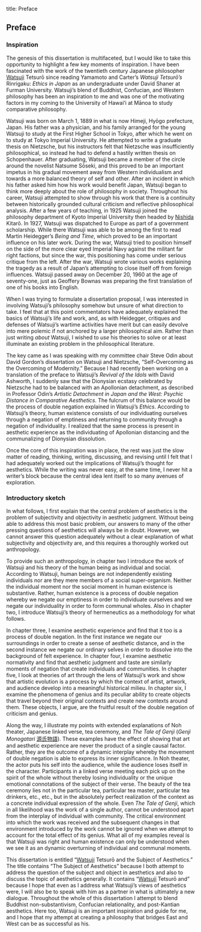 title: Preface

[sc]: class:smallcaps
[sa]: lang:sa
[zh]: lang:zh
[ja]: lang:ja
[el]: lang:el
[de]: lang:de
[fr]: lang:fr
[la]: lang:la
[it]: lang:it

<h2 class="roman">Preface</h2>
<h3 class="roman">Inspiration</h3>

The genesis of this dissertation is multifaceted, but I would like to take this opportunity to highlight a few key moments of inspiration. I have been fascinated with the work of the twentieth century Japanese philosopher [Watsuji][sc] Tetsurō since reading Yamamoto and Carter’s *Watsuji Tetsurō’s* Rinrigaku: *Ethics in Japan* as an undergraduate under David Shaner at Furman University. Watsuji’s blend of Buddhist, Confucian, and Western philosophy has been an inspiration to me and was one of the motivating factors in my coming to the University of Hawaiʻi at Mānoa to study comparative philosophy.

Watsuji was born on March 1, 1889 in what is now Himeji, Hyōgo prefecture, Japan. His father was a physician, and his family arranged for the young Watsuji to study at the First Higher School in Tokyo, after which he went on to study at Tokyo Imperial University. He attempted to write a graduate thesis on Nietzsche, but his instructors felt that Nietzsche was insufficiently philosophical, so instead he had to defend a hastily written thesis on Schopenhauer. After graduating, Watsuji became a member of the circle around the novelist Natsume Sōseki, and this proved to be an important impetus in his gradual movement away from Western individualism and towards a more balanced theory of self and other. After an incident in which his father asked him how his work would benefit Japan, Watsuji began to think more deeply about the role of philosophy in society. Throughout his career, Watsuji attempted to show through his work that there is a continuity between historically grounded cultural criticism and reflective philosophical analysis. After a few years of teaching, in 1925 Watsuji joined the philosophy department of Kyoto Imperial University then headed by [Nishida][sc] Kitarō. In 1927, Watsuji was dispatched to Europe as part of a government scholarship. While there Watsuji was able to be among the first to read Martin Heidegger’s _Being and Time_, which proved to be an important influence on his later work. During the war, Watsuji tried to position himself on the side of the more clear eyed Imperial Navy against the militant far right factions, but since the war, this positioning has come under serious critique from the left. After the war, Watsuji wrote various works explaining the tragedy as a result of Japan’s attempting to close itself off from foreign influences. Watsuji passed away on December 20, 1960 at the age of seventy-one, just as Geoffery Bownas was preparing the first translation of one of his books into English.

When I was trying to formulate a dissertation proposal, I was interested in involving Watsuji’s philosophy somehow but unsure of what direction to take. I feel that at this point commentators have adequately explained the basics of Watsuji’s life and work, and, as with Heidegger, critiques and defenses of Watsuji’s wartime activities have merit but can easily devolve into mere polemic if not anchored by a larger philosophical aim. Rather than just writing *about* Watsuji, I wished to *use* his theories to solve or at least illuminate an existing problem in the philosophical literature.

The key came as I was speaking with my committee chair Steve Odin about David Gordon’s dissertation on Watsuji and Nietzsche, “Self-Overcoming as the Overcoming of Modernity.” Because I had recently been working on a translation of the preface to Watsuji’s *Revival of the Idols* with David Ashworth, I suddenly saw that the Dionysian ecstasy celebrated by Nietzsche had to be balanced with an Apollonian detachment, as described in Professor Odin’s _Artistic Detachment in Japan and the West: Psychic Distance in Comparative Aesthetics_. The fulcrum of this balance would be the process of double negation explained in Watsuji’s *Ethics*. According to Watsuji’s theory, human existence consists of our individuating ourselves through a negation of emptiness and returning to community through a negation of individuality. I realized that the same process is present in aesthetic experience as the individuating of Apollonian distancing and the communalizing of Dionysian dissolution. 

Once the core of this inspiration was in place, the rest was just the slow matter of reading, thinking, writing, discussing, and revising until I felt that I had adequately worked out the implications of Watsuji’s thought for aesthetics. While the writing was never easy, at the same time, I never hit a writer’s block because the central idea lent itself to so many avenues of exploration. 

<h3 class="roman">Introductory sketch</h3>
In what follows, I first explain that the central problem of aesthetics is the problem of subjectivity and objectivity in aesthetic judgment. Without being able to address this most basic problem, our answers to many of the other pressing questions of aesthetics will always be in doubt. However, we cannot answer this question adequately without a clear explanation of what subjectivity and objectivity are, and this requires a thoroughly worked out anthropology.

To provide such an anthropology, in chapter two I introduce the work of Watsuji and his theory of the human being as individual and social. According to Watsuji, human beings are not independently existing individuals nor are they mere members of a social super-organism. Neither the individual moment nor the social moment in human existence is substantive. Rather, human existence is a process of double negation whereby we negate our emptiness in order to individuate ourselves and we negate our individuality in order to form communal wholes. Also in chapter two, I introduce Watsuji’s theory of hermeneutics as a methodology for what follows. 

In chapter three, I examine aesthetic experience and find that it too is a process of double negation. In the first instance we negate our surroundings in order to create a sense of aesthetic distance, and in the second instance we negate our ordinary selves in order to dissolve into the background of felt experience. In chapter four, I examine aesthetic normativity and find that aesthetic judgment and taste are similarly moments of negation that create individuals and communities. In chapter five, I look at theories of art through the lens of Watsuji’s work and show that artistic evolution is a process by which the context of artist, artwork, and audience develop into a meaningful historical milieu. In chapter six, I examine the phenomena of genius and its peculiar ability to create objects that travel beyond their original contexts and create new contexts around them. These objects, I argue, are the fruitful result of the double negation of criticism and genius.

Along the way, I illustrate my points with extended explanations of Noh theater, Japanese linked verse, tea ceremony, and *The Tale of Genji* (*Genji Monogatari* [源氏物語][ja]). These examples have the effect of showing that art and aesthetic experience are never the product of a single causal factor. Rather, they are the outcome of a dynamic interplay whereby the movement of double negation is able to express its inner significance. In Noh theater, the actor puts his self into the audience, while the audience loses itself in the character. Participants in a linked verse meeting each pick up on the spirit of the whole without thereby losing individuality or the unique emotional connotations of the subject of their verse. The beauty of the tea ceremony lies not in the particular tea, particular tea master, particular tea drinkers, etc., etc., but in the absolutely perfect realization of the context as a concrete individual expression of the whole. Even *The Tale of Genji*, which in all likelihood was the work of a single author, cannot be understood apart from the interplay of individual with community. The critical environment into which the work was received and the subsequent changes in that environment introduced by the work cannot be ignored when we attempt to account for the total effect of its genius. What all of my examples reveal is that Watsuji was right and human existence can only be understood when we see it as an dynamic overturning of individual and communal moments.

This dissertation is entitled “[Watsuji][sc] Tetsurō and the Subject of Aesthetics.” The title contains “The Subject of Aesthetics” because I both attempt to address the question of the subject and object in aesthetics and also to discuss the topic of aesthetics generally. It contains “[Watsuji][sc] Tetsurō and” because I hope that even as I address what Watsuji’s views of aesthetics were, I will also be to speak with him as a partner in what is ultimately a new dialogue. Throughout the whole of this dissertation I attempt to blend Buddhist non-substantivism, Confucian relationality, and post-Kantian aesthetics. Here too, Watsuji is an important inspiration and guide for me, and I hope that my attempt at creating a philosophy that bridges East and West can be as successful as his.
